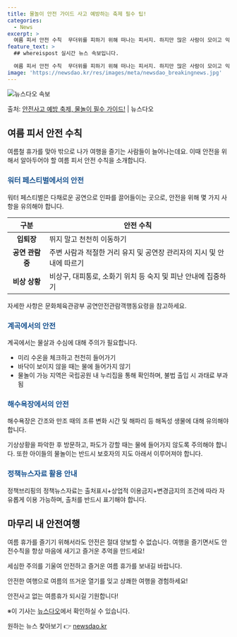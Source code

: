 ```yaml
---
title: 물놀이 안전 가이드 사고 예방하는 축제 필수 팁!
categories:
  - News
excerpt: >
  여름 피서 안전 수칙  무더위를 피하기 위해 떠나는 피서지. 하지만 많은 사람이 모이고 익숙지 않은 곳일수록…
feature_text: >
  ## whereispost 실시간 뉴스 속보입니다.

  여름 피서 안전 수칙  무더위를 피하기 위해 떠나는 피서지. 하지만 많은 사람이 모이고 익숙지 않은 곳일수록…
image: 'https://newsdao.kr/res/images/meta/newsdao_breakingnews.jpg'
---
```


![뉴스다오 속보](https://newsdao.kr/res/images/meta/newsdao_breakingnews.jpg)

<p>출처: <a href="https://newsdao.kr/4510" rel="dofollow">안전사고 예방 축제, 물놀이 필수 가이드!</a> | 뉴스다오</p>

<h2 data-ke-size="size26">여름 피서 안전 수칙</h2>
<p data-ke-size="size16">여름철 휴가를 맞아 밖으로 나가 여행을 즐기는 사람들이 늘어나는데요. 이때 안전을 위해서 알아두어야 할 여름 피서 안전 수칙을 소개합니다. </p>

<h3><b><span style="color: #1a5490;">워터 페스티벌에서의 안전</span></b></h3>
<p data-ke-size="size16">워터 페스티벌은 다채로운 공연으로 인파를 끌어들이는 곳으로, 안전을 위해 몇 가지 사항을 유의해야 합니다.</p>

<table>
<thead>
<tr>
<th>구분</th>
<th>안전 수칙</th>
</tr>
</thead>
<tbody>
<tr>
<td style="text-align: center; height: 17px;"><b>입퇴장</b></td>
<td>뛰지 말고 천천히 이동하기</td>
</tr>
<tr>
<td style="text-align: center; height: 17px;"><b>공연 관람 중</b></td>
<td>주변 사람과 적절한 거리 유지 및 공연장 관리자의 지시 및 안내에 따르기</td>
</tr>
<tr>
<td style="text-align: center; height: 17px;"><b>비상 상황</b></td>
<td>비상구, 대피통로, 소화기 위치 등 숙지 및 피난 안내에 집중하기</td>
</tr>
</tbody>
</table>
<p>자세한 사항은 문화체육관광부 공연안전관람객행동요령을 참고하세요.</p>

<h3><b><span style="color: #1a5490;">계곡에서의 안전</span></b></h3>
<p data-ke-size="size16">계곡에서는 물살과 수심에 대해 주의가 필요합니다.</p>

<ul>
<li>미리 수온을 체크하고 천천히 들어가기</li>
<li>바닥이 보이지 않을 때는 물에 들어가지 않기</li>
<li>물놀이 가능 지역은 국립공원 내 누리집을 통해 확인하며, 불법 출입 시 과태료 부과됨</li>
</ul>

<h3><b><span style="color: #1a5490;">해수욕장에서의 안전</span></b></h3>
<p data-ke-size="size16">해수욕장은 간조와 만조 때의 조류 변화 시간 및 해파리 등 해독성 생물에 대해 유의해야 합니다.</p>

<p>기상상황을 파악한 후 방문하고, 파도가 강할 때는 물에 들어가지 않도록 주의해야 합니다. 또한 아이들의 물놀이는 반드시 보호자의 지도 아래서 이루어져야 합니다.</p>

<h3><b><span style="color: #1a5490;">정책뉴스자료 활용 안내</span></b></h3>
<p data-ke-size="size16">정책브리핑의 정책뉴스자료는 출처표시+상업적 이용금지+변경금지의 조건에 따라 자유롭게 이용 가능하며, 출처를 반드시 표기해야 합니다. </p>

<h2 data-ke-size="size26">마무리 내 안전여행</h2>
<p data-ke-size="size16">여름 휴가를 즐기기 위해서라도 안전은 절대 양보할 수 없습니다. 여행을 즐기면서도 안전수칙을 항상 마음에 새기고 즐거운 추억을 만드세요!</p>
<p>세심한 주의를 기울여 안전하고 즐거운 여름 휴가를 보내길 바랍니다.</p>
<p>안전한 여행으로 여름의 뜨거운 열기를 잊고 상쾌한 여행을 경험하세요!</p>
<p>안전사고 없는 여름휴가 되시길 기원합니다!</p>
<p>※이 기사는 <a href="https://newsdao.kr/4510">뉴스다오</a>에서 확인하실 수 있습니다.</p> 

원하는 뉴스 찾아보기 👉 <a href="https://newsdao.kr" rel="dofollow">newsdao.kr</a>


